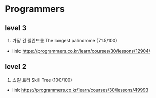 # Programmers

## level 3

1. 가장 긴 펠린드롬  The longest palindrome (71.5/100)
* link: <https://programmers.co.kr/learn/courses/30/lessons/12904/>

## level 2
1. 스킬 트리 Skill Tree (100/100)
* link <https://programmers.co.kr/learn/courses/30/lessons/49993>




